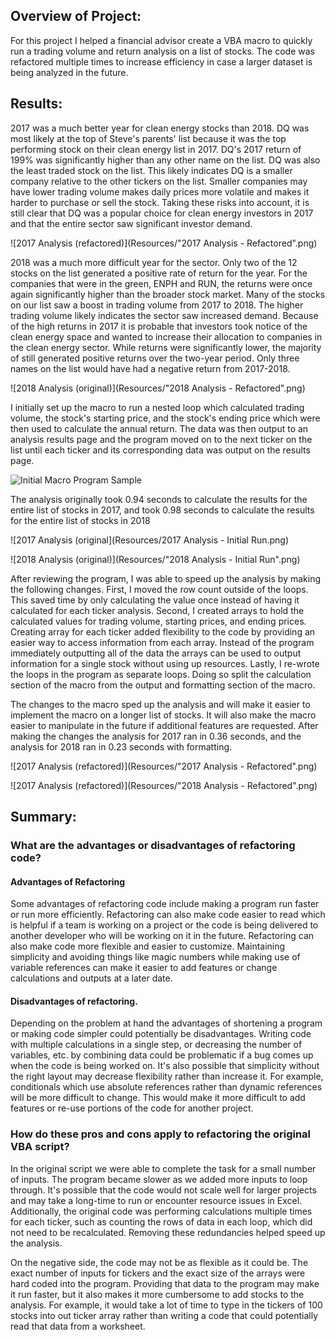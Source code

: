 ## Overview of Project: 
For this project I helped a financial advisor create a VBA macro to quickly run a trading volume and return analysis on a list of stocks. The code was refactored multiple times to increase efficiency in case a larger dataset is being analyzed in the future. 

## Results: 
2017 was a much better year for clean energy stocks than 2018. DQ was most likely at the top of Steve's parents' list because it was the top performing stock on their clean energy list in 2017. DQ's 2017 return of 199% was significantly higher than any other name on the list. DQ was also the least traded stock on the list. This likely indicates DQ is a smaller company relative to the other tickers on the list. Smaller companies may have lower trading volume makes daily prices more volatile and makes it harder to purchase or sell the stock. Taking these risks into account, it is still clear that DQ was a popular choice for clean energy investors in 2017 and that the entire sector saw significant investor demand. 

![2017 Analysis (refactored)](Resources/"2017 Analysis - Refactored".png)

2018 was a much more difficult year for the sector. Only two of the 12 stocks on the list generated a positive rate of return for the year. For the companies that were in the green, ENPH and RUN, the returns were once again significantly higher than the broader stock market. Many of the stocks on our list saw a boost in trading volume from 2017 to 2018. The higher trading volume likely indicates the sector saw increased demand. Because of the high returns in 2017 it is probable that investors took notice of the clean energy space and wanted to increase their allocation to companies in the clean energy sector. While returns were significantly lower, the majority of still generated positive returns over the two-year period. Only three names on the list would have had a negative return from 2017-2018. 

![2018 Analysis (original)](Resources/"2018 Analysis - Refactored".png)

I initially set up the macro to run a nested loop which calculated trading volume, the stock's starting price, and the stock's ending price which were then used to calculate the annual return. The data was then output to an analysis results page and the program moved on to the next ticker on the list until each ticker and its corresponding data was output on the results page. 

![Initial Macro Program Sample](Resources/"program_1.1".png)

The analysis originally took 0.94 seconds to calculate the results for the entire list of stocks in 2017, and took 0.98 seconds to calculate the results for the entire list of stocks in 2018

![2017 Analysis (original](Resources/2017 Analysis - Initial Run.png)


![2018 Analysis (original)](Resources/"2018 Analysis - Initial Run".png)

After reviewing the program, I was able to speed up the analysis by making the following changes. First, I moved the row count outside of the loops. This saved time by only calculating the value once instead of having it calculated for each ticker analysis. Second, I created arrays to hold the calculated values for trading volume, starting prices, and ending prices. Creating array for each ticker added flexibility to the code by providing an easier way to access information from each array. Instead of the program immediately outputting all of the data the arrays can be used to output information for a single stock without using up resources. Lastly, I re-wrote the loops in the program as separate loops. Doing so split the calculation section of the macro from the output and formatting section of the macro.

The changes to the macro sped up the analysis and will make it easier to implement the macro on a longer list of stocks. It will also make the macro easier to manipulate in the future if additional features are requested. After making the changes the analysis for 2017 ran in 0.36 seconds, and the analysis for 2018 ran in 0.23 seconds with formatting. 

![2017 Analysis (refactored)](Resources/"2017 Analysis - Refactored".png)

![2017 Analysis (refactored)](Resources/"2018 Analysis - Refactored".png)

## Summary: 
### What are the advantages or disadvantages of refactoring code?
#### Advantages of Refactoring
Some advantages of refactoring code include making a program run faster or run more efficiently. Refactoring can also make code easier to read which is helpful if a team is working on a project or the code is being delivered to another developer who will be working on it in the future. Refactoring can also make code more flexible and easier to customize. Maintaining simplicity and avoiding things like magic numbers while making use of variable references can make it easier to add features or change calculations and outputs at a later date. 

#### Disadvantages of refactoring. 
Depending on the problem at hand the advantages of shortening a program or making code simpler could potentially be disadvantages. Writing code with multiple calculations in a single step, or decreasing the number of variables, etc. by combining data could be problematic if a bug comes up when the code is being worked on. It's also possible that simplicity without the right layout may decrease flexibility rather than increase it. For example, conditionals which use absolute references rather than dynamic references will be more difficult to change. This would make it more difficult to add features or re-use portions of the code for another project. 

### How do these pros and cons apply to refactoring the original VBA script?
In the original script we were able to complete the task for a small number of inputs. The program became slower as we added more inputs to loop through. It's possible that the code would not scale well for larger projects and may take a long-time to run or encounter resource issues in Excel. Additionally, the original code was performing calculations multiple times for each ticker, such as counting the rows of data in each loop, which did not need to be recalculated. Removing these redundancies helped speed up the analysis. 

On the negative side, the code may not be as flexible as it could be. The exact number of inputs for tickers and the exact size of the arrays were hard coded into the program. Providing that data to the program may make it run faster, but it also makes it more cumbersome to add stocks to the analysis. For example, it would take a lot of time to type in the tickers of 100 stocks into out ticker array rather than writing a code that could potentially read that data from a worksheet.

